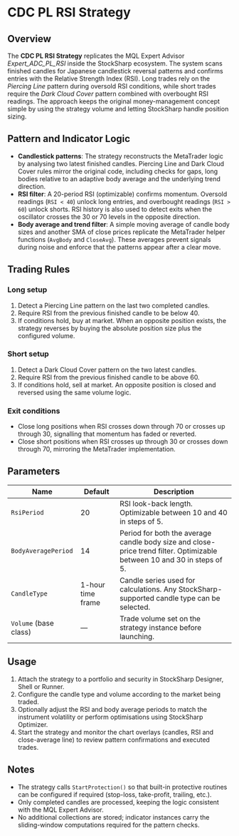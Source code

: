 # CDC PL RSI Strategy

## Overview
The **CDC PL RSI Strategy** replicates the MQL Expert Advisor *Expert_ADC_PL_RSI* inside the StockSharp ecosystem. The system scans finished candles for Japanese candlestick reversal patterns and confirms entries with the Relative Strength Index (RSI). Long trades rely on the *Piercing Line* pattern during oversold RSI conditions, while short trades require the *Dark Cloud Cover* pattern combined with overbought RSI readings. The approach keeps the original money-management concept simple by using the strategy volume and letting StockSharp handle position sizing.

## Pattern and Indicator Logic
- **Candlestick patterns**: The strategy reconstructs the MetaTrader logic by analysing two latest finished candles. Piercing Line and Dark Cloud Cover rules mirror the original code, including checks for gaps, long bodies relative to an adaptive body average and the underlying trend direction.
- **RSI filter**: A 20-period RSI (optimizable) confirms momentum. Oversold readings (`RSI < 40`) unlock long entries, and overbought readings (`RSI > 60`) unlock shorts. RSI history is also used to detect exits when the oscillator crosses the 30 or 70 levels in the opposite direction.
- **Body average and trend filter**: A simple moving average of candle body sizes and another SMA of close prices replicate the MetaTrader helper functions (`AvgBody` and `CloseAvg`). These averages prevent signals during noise and enforce that the patterns appear after a clear move.

## Trading Rules
### Long setup
1. Detect a Piercing Line pattern on the last two completed candles.
2. Require RSI from the previous finished candle to be below 40.
3. If conditions hold, buy at market. When an opposite position exists, the strategy reverses by buying the absolute position size plus the configured volume.

### Short setup
1. Detect a Dark Cloud Cover pattern on the two latest candles.
2. Require RSI from the previous finished candle to be above 60.
3. If conditions hold, sell at market. An opposite position is closed and reversed using the same volume logic.

### Exit conditions
- Close long positions when RSI crosses down through 70 or crosses up through 30, signalling that momentum has faded or reverted.
- Close short positions when RSI crosses up through 30 or crosses down through 70, mirroring the MetaTrader implementation.

## Parameters
| Name | Default | Description |
|------|---------|-------------|
| `RsiPeriod` | 20 | RSI look-back length. Optimizable between 10 and 40 in steps of 5. |
| `BodyAveragePeriod` | 14 | Period for both the average candle body size and close-price trend filter. Optimizable between 10 and 30 in steps of 5. |
| `CandleType` | 1-hour time frame | Candle series used for calculations. Any StockSharp-supported candle type can be selected. |
| `Volume` (base class) | — | Trade volume set on the strategy instance before launching. |

## Usage
1. Attach the strategy to a portfolio and security in StockSharp Designer, Shell or Runner.
2. Configure the candle type and volume according to the market being traded.
3. Optionally adjust the RSI and body average periods to match the instrument volatility or perform optimisations using StockSharp Optimizer.
4. Start the strategy and monitor the chart overlays (candles, RSI and close-average line) to review pattern confirmations and executed trades.

## Notes
- The strategy calls `StartProtection()` so that built-in protective routines can be configured if required (stop-loss, take-profit, trailing, etc.).
- Only completed candles are processed, keeping the logic consistent with the MQL Expert Advisor.
- No additional collections are stored; indicator instances carry the sliding-window computations required for the pattern checks.
